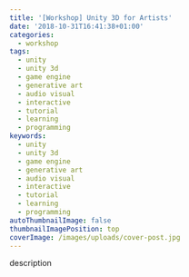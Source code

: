 ```yaml
---
title: '[Workshop] Unity 3D for Artists'
date: '2018-10-31T16:41:38+01:00'
categories:
  - workshop
tags:
  - unity
  - unity 3d
  - game engine
  - generative art
  - audio visual
  - interactive
  - tutorial
  - learning
  - programming
keywords:
  - unity
  - unity 3d
  - game engine
  - generative art
  - audio visual
  - interactive
  - tutorial
  - learning
  - programming
autoThumbnailImage: false
thumbnailImagePosition: top
coverImage: /images/uploads/cover-post.jpg
---
```

description
